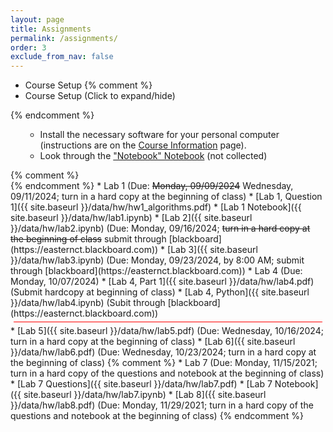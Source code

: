 ```yaml
---
layout: page
title: Assignments 
permalink: /assignments/
order: 3
exclude_from_nav: false 
---
```


* Course Setup
{% comment %}
* Course Setup <a data-toggle="collapse" data-target="#css">(Click to expand/hide)</a>
<div id = "css" class = "collapse" style = "margin:0px">
{% endcomment %}
<ul>
<ul>
    <li>Install the necessary software for your personal computer (instructions are on the <a href = "../info/">Course Information</a> page).</li>
    <li>Look through the <a href = "../data/notes/notebooks.ipynb">"Notebook" Notebook</a> (not collected)</li> 
</ul></ul>
{% comment %}
</div>
{% endcomment %}
* Lab 1 (Due: <strike>Monday, 09/09/2024</strike> Wednesday, 09/11/2024; turn in a hard copy at the beginning of class)
	* [Lab 1, Question 1]({{ site.baseurl }}/data/hw/hw1_algorithms.pdf) 
	* [Lab 1 Notebook]({{ site.baseurl }}/data/hw/lab1.ipynb) 
* [Lab 2]({{ site.baseurl }}/data/hw/lab2.ipynb) (Due: Monday, 09/16/2024; <strike>turn in a hard copy at the beginning of class</strike> submit through [blackboard](https://easternct.blackboard.com))
* [Lab 3]({{ site.baseurl }}/data/hw/lab3.ipynb) (Due: Monday, 09/23/2024, by 8:00 AM; submit through [blackboard](https://easternct.blackboard.com))
* Lab 4 (Due: Monday, 10/07/2024)
	* [Lab 4, Part 1]({{ site.baseurl }}/data/hw/lab4.pdf) (Submit hardcopy at beginning of class)
	* [Lab 4, Python]({{ site.baseurl }}/data/hw/lab4.ipynb) (Subit through [blackboard](https://easternct.blackboard.com))
<hr style = "margin:5px; height:1px; background-color:red;">
* [Lab 5]({{ site.baseurl }}/data/hw/lab5.pdf) (Due: Wednesday, 10/16/2024; turn in a hard copy at the beginning of class)
* [Lab 6]({{ site.baseurl }}/data/hw/lab6.pdf) (Due: Wednesday, 10/23/2024; turn in a hard copy at the beginning of class)
{% comment %}
* Lab 7 (Due: Monday, 11/15/2021; turn in a hard copy of the questions and notebook at the beginning of class)
    * [Lab 7 Questions]({{ site.baseurl }}/data/hw/lab7.pdf) 
    * [Lab 7 Notebook]({{ site.baseurl }}/data/hw/lab7.ipynb) 
* [Lab 8]({{ site.baseurl }}/data/hw/lab8.pdf) (Due: Monday, 11/29/2021; turn in a hard copy of the questions and notebook at the beginning of class)
{% endcomment %}



<script>
const pattern = RegExp('Due:.*([0-9]{2}/[0-9]+/[0-9]{4})');
elements = document.getElementsByTagName('li');

for (el of elements) {
        var res = pattern.exec(el.innerText);
        if (res != null && res.length >= 2) {
                if (new Date(res[1]) >= new Date()) {
                        el.className = 'due';
                }
        }
}
</script>


<style>

.hide {
  display:none
}

table, th, td {
  border: 0px solid black;
  border-collapse: collapse;
  text-align: center;
}

td.left {
    text-align: left;
}

a.hide, tr.hide {
    display: none;
}

.due {
    background-color: yellow
}

</style>
